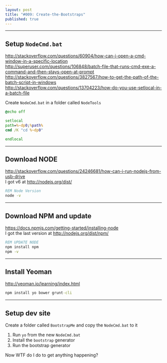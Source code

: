```yaml
---
layout: post
title: "#009: Create-the-Bootstraps"
published: true
---
```


---------------------------------------------
Setup `NodeCmd.bat`
---------------------------------------------

<http://stackoverflow.com/questions/60904/how-can-i-open-a-cmd-window-in-a-specific-location>  
<http://superuser.com/questions/106848/batch-file-that-runs-cmd-exe-a-command-and-then-stays-open-at-prompt>  
<http://stackoverflow.com/questions/3827567/how-to-get-the-path-of-the-batch-script-in-windows>  
<http://stackoverflow.com/questions/13704223/how-do-you-use-setlocal-in-a-batch-file>  

Create `NodeCmd.bat` in a folder called `NodeTools`

```bat
@echo off

setlocal
path=%~dp0;%path%
cmd /K "cd %~dp0"

endlocal
```

---------------------------------------------
Download NODE
---------------------------------------------

<http://stackoverflow.com/questions/24246681/how-can-i-run-nodejs-from-usb-drive>  
I got v6 at <http://nodejs.org/dist/>

```bat
REM Node Version
node -v
```

---------------------------------------------
Download NPM and update
---------------------------------------------

<https://docs.npmjs.com/getting-started/installing-node>  
I got the last version at <http://nodejs.org/dist/npm/>

```bat
REM UPDATE NODE
npm install npm
npm -v
```

---------------------------------------------
Install Yeoman
---------------------------------------------

<http://yeoman.io/learning/index.html>

```bat
npm install yo bower grunt-cli
```

---------------------------------------------
Setup dev site
---------------------------------------------

Create a folder called `BootstrapMe` and copy the `NodeCmd.bat` to it

01. Run `yo` from the new `NodeCmd.bat`
02. Install the `bootstrap` generator
03. Run the bootstrap generator

Now WTF do I do to get anything happening?

